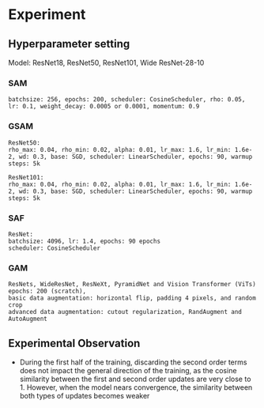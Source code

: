 # Experiment 

## Hyperparameter setting

Model: ResNet18, ResNet50, ResNet101, Wide ResNet-28-10

### SAM

```
batchsize: 256, epochs: 200, scheduler: CosineScheduler, rho: 0.05, lr: 0.1, weight_decay: 0.0005 or 0.0001, momentum: 0.9
```

### GSAM

```
ResNet50: 
rho_max: 0.04, rho_min: 0.02, alpha: 0.01, lr_max: 1.6, lr_min: 1.6e-2, wd: 0.3, base: SGD, scheduler: LinearScheduler, epochs: 90, warmup steps: 5k

ResNet101:
rho_max: 0.04, rho_min: 0.02, alpha: 0.01, lr_max: 1.6, lr_min: 1.6e-2, wd: 0.3, base: SGD, scheduler: LinearScheduler, epochs: 90, warmup steps: 5k
```

### SAF

```
ResNet:
batchsize: 4096, lr: 1.4, epochs: 90 epochs 
scheduler: CosineScheduler
```

### GAM

```
ResNets, WideResNet, ResNeXt, PyramidNet and Vision Transformer (ViTs)
epochs: 200 (scratch), 
basic data augmentation: horizontal flip, padding 4 pixels, and random crop
advanced data augmentation: cutout regularization, RandAugment and AutoAugment
```

## Experimental Observation

- During the first half of the training, discarding the second order terms does not impact the general direction of the training, as the cosine similarity between the first and second order updates are very close to 1. However, when the model nears convergence, the similarity between both types of updates becomes weaker